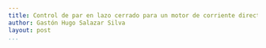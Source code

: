 ```yaml
---
title: Control de par en lazo cerrado para un motor de corriente directa
author: Gastón Hugo Salazar Silva
layout: post
...
```


